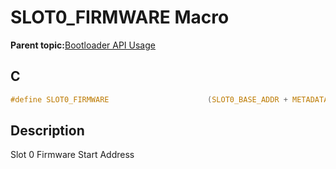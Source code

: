 # SLOT0\_FIRMWARE Macro

**Parent topic:**[Bootloader API Usage](GUID-9B3F465C-7297-4547-B7C6-3AAABEB7E261.md)

## C

```c
#define SLOT0_FIRMWARE                      (SLOT0_BASE_ADDR + METADATA_HEADER_SIZE)

```

## Description

Slot 0 Firmware Start Address


